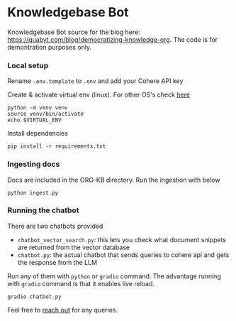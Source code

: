 # Knowledgebase Bot
Knowledgebase Bot source for the blog here: https://quabyt.com/blog/democratizing-knowledge-org. The code is for demontration purposes only.

### Local setup

Rename ```.env.template``` to ```.env``` and add your Cohere API key

Create & activate virtual env (linux). For other OS's check [here](https://docs.python.org/3/library/venv.html)
```
python -m venv venv
source venv/bin/activate
echo $VIRTUAL_ENV
```

Install dependencies
```
pip install -r requirements.txt
```

### Ingesting docs
Docs are included in the ORG-KB directory. Run the ingestion with below

```
python ingest.py
```

### Running the chatbot

There are two chatbots provided
- ```chatbot_vector_search.py```: this lets you check what document snippets are returned from the vector database
- ```chatbot.py```: the actual chatbot that sends queries to cohere api and gets the response from the LLM

Run any of them with ```python``` or ```gradio``` command. The advantage running with ```gradio``` command is that it enables live reload.

```
gradio chatbot.py
```


Feel free to <a href="mailto: pushpendra.singh@quabyt.com">reach out</a> for any queries. 



